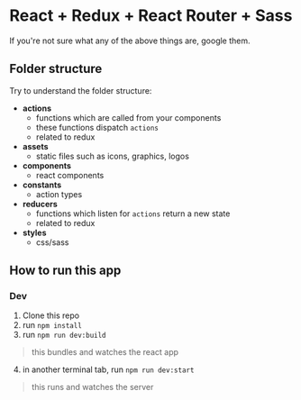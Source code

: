 # React + Redux + React Router + Sass
If you're not sure what any of the above things are, google them.

## Folder structure
Try to understand the folder structure:

- **actions**
  - functions which are called from your components
  - these functions dispatch `actions`
  - related to redux
- **assets**
  - static files such as icons, graphics, logos
- **components**
  - react components
- **constants**
  - action types
- **reducers**
  - functions which listen for `actions` return a new state
  - related to redux
- **styles**
  - css/sass

## How to run this app
### Dev
1. Clone this repo
2. run `npm install`
3. run `npm run dev:build`
>  this bundles and watches the react app
4. in another terminal tab, run `npm run dev:start`
>  this runs and watches the server
